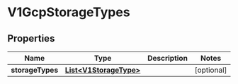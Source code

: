 # V1GcpStorageTypes

## Properties
Name | Type | Description | Notes
------------ | ------------- | ------------- | -------------
**storageTypes** | [**List&lt;V1StorageType&gt;**](V1StorageType.md) |  |  [optional]
